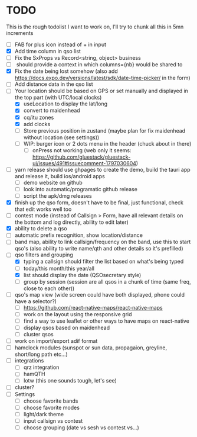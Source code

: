 # TODO

This is the rough todolist I want to work on, I'll try to chunk all this in 5mn increments

-   [ ] FAB for plus icon instead of + in input
-   [x] Add time column in qso list
-   [ ] Fix the SxProps vs Record<string, object> business
-   [ ] <Grid container> should provide a context in which columns={nb} would be shared to <Grid item>
-   [x] Fix the date being lost somehow (also add https://docs.expo.dev/versions/latest/sdk/date-time-picker/ in the form)
-   [ ] Add distance data in the qso list
-   [ ] Your location should be based on GPS or set manually and displayed in the top part (with UTC/local clocks)
    -   [x] useLocation to display the lat/long
    -   [x] convert to maidenhead
    -   [x] cq/itu zones
    -   [x] add clocks
    -   [ ] Store previous position in zustand (maybe plan for fix maidenhead without location (see settings))
    -   [ ] WIP: burger icon or 2 dots menu in the header (chuck about in there)
        -   [ ] onPress not working (web only it seems: https://github.com/gluestack/gluestack-ui/issues/491#issuecomment-1797030604)
-   [ ] yarn release should use ghpages to create the demo, build the tauri app and release it, build ios/android apps
    -   [ ] demo website on github
    -   [ ] look into automatic/programatic github release
    -   [ ] script the apk/dmg releases
-   [x] finish up the qso form, doesn't have to be final, just functional, check that edit works well too
-   [ ] contest mode (instead of Callsign > Form, have all relevant details on the bottom and log directly, ability to edit later)
-   [x] ability to delete a qso
-   [ ] automatic prefix recognition, show location/distance
-   [ ] band map, ability to link callsign/frequency on the band, use this to start qso's (also ability to write name/qth and other details so it's prefilled)
-   [ ] qso filters and grouping
    -   [x] typing a callsign should filter the list based on what's being typed
    -   [ ] today/this month/this year/all
    -   [x] list should display the date (QSOsecretary style)
    -   [ ] group by session (session are all qsos in a chunk of time (same freq, close to each other))
-   [ ] qso's map view (wide screen could have both displayed, phone could have a selector?)
    -   [ ] https://github.com/react-native-maps/react-native-maps
    -   [ ] work on the layout using the responsive grid
    -   [ ] find a way to use leaflet or other ways to have maps on react-native
    -   [ ] display qsos based on maidenhead
    -   [ ] cluster qsos
-   [ ] work on import/export adif format
-   [ ] hamclock modules (sunspot or sun data, propagaion, greyline, short/long path etc...)
-   [ ] integrations
    -   [ ] qrz integration
    -   [ ] hamQTH
    -   [ ] lotw (this one sounds tough, let's see)
-   [ ] cluster?
-   [ ] Settings
    -   [ ] choose favorite bands
    -   [ ] choose favorite modes
    -   [ ] light/dark theme
    -   [ ] input callsign vs contest
    -   [ ] choose grouping (date vs sesh vs contest vs...)
